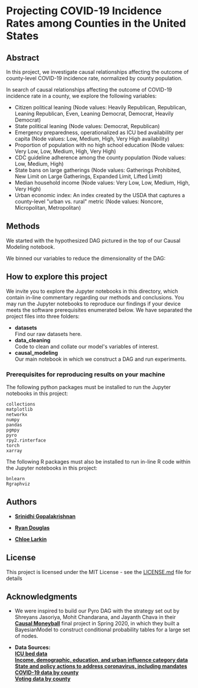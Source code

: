 # Projecting COVID-19 Incidence Rates among Counties in the United States

## Abstract

In this project, we investigate causal relationships affecting the outcome of county-level COVID-19 incidence rate, normalized by county population. 

In search of causal relationships affecting the outcome of COVID-19 incidence rate in a county, we explore the following variables:
* Citizen political leaning (Node values: Heavily Republican, Republican, Leaning Republican, Even, Leaning Democrat, Democrat, Heavily Democrat)
* State political leaning (Node values: Democrat, Republican)
* Emergency preparedness, operationalized as ICU bed availability per capita (Node values: Low, Medium, High, Very High availability)
* Proportion of population with no high school education (Node values: Very Low, Low, Medium, High, Very High)
* CDC guideline adherence among the county population (Node values: Low, Medium, High)
* State bans on large gatherings (Node values: Gatherings Prohibited, New Limit on Large Gatherings, Expanded Limit, Lifted Limit)
* Median household income (Node values: Very Low, Low, Medium, High, Very High)
* Urban economic index: An index created by the USDA that captures a county-level "urban vs. rural" metric (Node values: Noncore, Micropolitan, Metropolitan)

## Methods
We started with the hypothesized DAG pictured in the top of our Causal Modeling notebook.

We binned our variables to reduce the dimensionality of the DAG:


## How to explore this project

We invite you to explore the Jupyter notebooks in this directory, which contain in-line commentary regarding our methods and conclusions. You may run the Jupyter notebooks to reproduce our findings if your device meets the software prerequisites enumerated below. 
We have separated the project files into three folders:

* **datasets** <br>
Find our raw datasets here.
* **data_cleaning** <br>
Code to clean and collate our model's variables of interest.
* **causal_modeling**<br>
Our main notebook in which we construct a DAG and run experiments.


### Prerequisites for reproducing results on your machine

The following python packages must be installed to run the Jupyter notebooks in this project:

```
collections
matplotlib
networkx
numpy
pandas
pgmpy
pyro
rpy2.rinterface 
torch
xarray
```

The following R packages must also be installed to run in-line R code within the Jupyter notebooks in this project:
```
bnlearn
Rgraphviz
```


## Authors

* [**Srinidhi Gopalakrishnan**](https://www.linkedin.com/in/srinidhi-g/)

* [**Ryan Douglas**](https://www.linkedin.com/in/ryan-douglas-10/)

* [**Chloe Larkin**](https://www.linkedin.com/in/chloe-larkin/)



## License

This project is licensed under the MIT License - see the [LICENSE.md](https://github.com/chloelarkin/county-covid-cases/blob/main/LICENSE.md) file for details

## Acknowledgments

* We were inspired to build our Pyro DAG with the strategy set out by Shreyans Jasoriya, Mohit Chandarana, and Jayanth Chava in their [**Causal Moneyball**](https://github.com/robertness/causalML/tree/master/projects/causal%20moneyball/Causal-analysis-on-football-transfer-prices) final project in Spring 2020, in which they built a BayesianModel to construct conditional probability tables for a large set of nodes.


* **Data Sources:** <br>
[**ICU bed data**](https://www.kaggle.com/ikiulian/global-hospital-beds-capacity-for-covid19?select=hospital_beds_global_regional_v1.csv) <br>
[**Income, demographic, education, and urban influence category data**](https://www.ers.usda.gov/data-products/county-level-data-sets/) <br>
[**State and policy actions to address coronavirus, including mandates**](https://www.kff.org/coronavirus-covid-19/issue-brief/state-data-and-policy-actions-to-address-coronavirus/#socialdistancing) <br>
[**COVID-19 data by county**](https://coronavirus-resources.esri.com/datasets/628578697fb24d8ea4c32fa0c5ae1843_0?where=(Confirmed%20%3E%200)) <br>
[**Voting data by county**](https://dataverse.harvard.edu/dataset.xhtml?persistentId=doi:10.7910/DVN/VOQCHQ)

